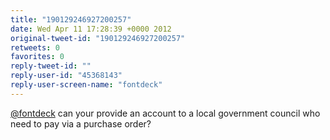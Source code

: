 ```yaml
---
title: "190129246927200257"
date: Wed Apr 11 17:28:39 +0000 2012
original-tweet-id: "190129246927200257"
retweets: 0
favorites: 0
reply-tweet-id: ""
reply-user-id: "45368143"
reply-user-screen-name: "fontdeck"
---
```

<a href="https://twitter.com/fontdeck">@fontdeck</a> can your provide an account to a local government council who need to pay via  a purchase order?
